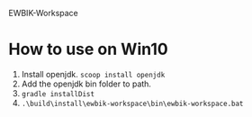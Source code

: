 EWBIK-Workspace

# How to use on Win10

1. Install openjdk. `scoop install openjdk`
1. Add the openjdk bin folder to path.
1. `gradle installDist`
1. `.\build\install\ewbik-workspace\bin\ewbik-workspace.bat`